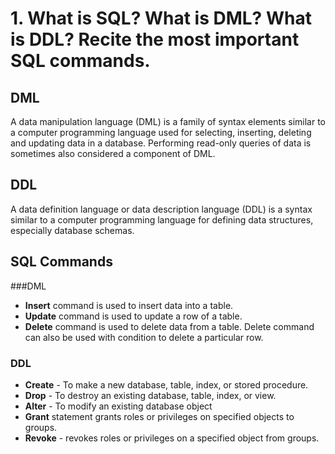 # 1. What is SQL? What is DML? What is DDL? Recite the most important SQL commands.
## DML
A data manipulation language (DML) is a family of syntax elements similar to a computer programming language used for selecting, inserting, deleting and updating data in a database. Performing read-only queries of data is sometimes also considered a component of DML.

## DDL
A data definition language or data description language (DDL) is a syntax similar to a computer programming language for defining data structures, especially database schemas.

## SQL Commands
###DML
* **Insert** command is used to insert data into a table.
* **Update** command is used to update a row of a table.
* **Delete** command is used to delete data from a table. Delete command can also be used with condition to delete a particular row.

### DDL
* **Create** - To make a new database, table, index, or stored procedure. 
* **Drop** - To destroy an existing database, table, index, or view. 
* **Alter** - To modify an existing database object
* **Grant** statement grants roles or privileges on specified objects to groups. 
* **Revoke** - revokes roles or privileges on a specified object from groups.
